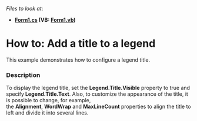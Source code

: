 <!-- default file list -->
*Files to look at*:

* **[Form1.cs](./CS/LegendTitleSample/Form1.cs) (VB: [Form1.vb](./VB/LegendTitleSample/Form1.vb))**
<!-- default file list end -->
# How to: Add a title to a legend


This example demonstrates how to configure a legend title.


<h3>Description</h3>

<p>To display the legend title, set the&nbsp;<strong>Legend.Title.Visible</strong>&nbsp;property to true and specify<strong>&nbsp;Legend.Title.Text</strong>. Also, to customize the appearance of the title, it is possible to change, for example, the&nbsp;<strong>Alignment</strong>,&nbsp;<strong>WordWrap</strong>&nbsp;and&nbsp;<strong>MaxLineCount</strong>&nbsp;properties to align the title to left and divide it into several lines.</p>

<br/>


